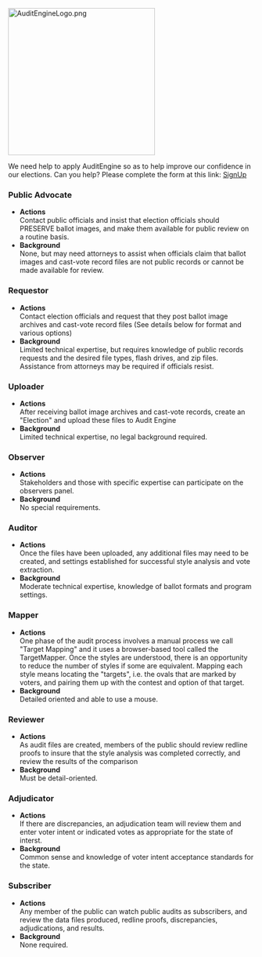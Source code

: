 <link rel="icon" type="image/x-icon" href="https://mapper.auditengine.org/assets/images/A.png">
<img src="https://copswiki.org/w/pub/Common/AuditEngine/AuditEngineLogo.png" alt="AuditEngineLogo.png" width='300' />

We need help to apply AuditEngine so as to help improve our confidence in our elections. Can you help? Please complete the form at this link: [SignUp](https://copswiki.org/Common/SignUp)

### Public Advocate
- **Actions**    
  Contact public officials and insist that election officials should PRESERVE ballot images, and make them available for public review on a routine basis.  
- **Background**    
  None, but may need attorneys to assist when officials claim that ballot images and cast-vote record files are not public records or cannot be made available for review.

### Requestor 
- **Actions**    
Contact election officials and request that they post ballot image archives and cast-vote record files (See details below for format and various options)
- **Background**    
  Limited technical expertise, but requires knowledge of public records requests and the desired file types, flash drives, and zip files. Assistance from attorneys may be required if officials resist.
  
### Uploader
- **Actions**    
After receiving ballot image archives and cast-vote records, create an "Election" and upload these files to Audit Engine
- **Background**    
Limited technical expertise, no legal background required.

### Observer
- **Actions**    
Stakeholders and those with specific expertise can participate on the observers panel.
- **Background**    
No special requirements.

### Auditor
- **Actions**    
Once the files have been uploaded, any additional files may need to be created, and settings established for successful style analysis and vote extraction.
- **Background**  
Moderate technical expertise, knowledge of ballot formats and program settings.
### Mapper
- **Actions**    
One phase of the audit process involves a manual process we call "Target Mapping" and it uses a browser-based tool called the TargetMapper. Once the styles are understood, there is an opportunity to reduce the number of styles if some are equivalent. Mapping each style means locating the "targets", i.e. the ovals that are marked by voters, and pairing them up with the contest and option of that target.
- **Background**  
Detailed oriented and able to use a mouse.
### Reviewer
- **Actions**    
As audit files are created, members of the public should review redline proofs to insure that the style analysis was completed correctly, and review the results of the comparison
- **Background**    
Must be detail-oriented.
### Adjudicator
- **Actions**    
If there are discrepancies, an adjudication team will review them and enter voter intent or indicated votes as appropriate for the state of interst.
- **Background**     
Common sense and knowledge of voter intent acceptance standards for the state.
### Subscriber
- **Actions**    
Any member of the public can watch public audits as subscribers, and review the data files produced, redline proofs, discrepancies, adjudications, and results.
- **Background**  
None required.

